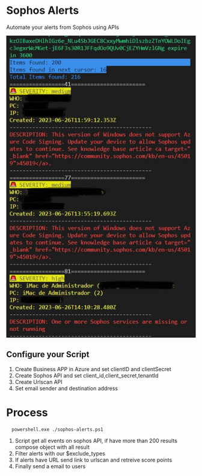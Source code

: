 # Sophos Alerts
Automate your alerts from Sophos using APIs

![Automate Sophos alerts](https://github.com/maavcrusoe/sophos/blob/main/sophos.jpg)

## Configure your Script
1. Create Business APP in Azure and set clientID and clientSecret
2. Create Sophos API and set client_id,client_secret,tenantId
3. Create Urlscan API
4. Set email sender and destination address

# Process
```
  powershell.exe ./sophos-alerts.ps1
```
1. Script get all events on sophos API, if have more than 200 results compose object with all result
2. Filter alerts with our $exclude_types
3. If alerts have URL send link to urlscan and retreive score points
4. Finally send a email to users
